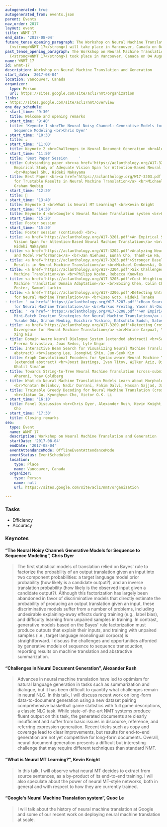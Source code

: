 ```yaml
---
autogenerated: true
autogenerated_from: events.json
parent: Events
nav_order: 2017
layout: event
title: WNMT 17
end_date: '2017-08-04'
future_tense_opening_paragraph: The Workshop on Neural Machine Translation and Generation
  (<strong>WNMT 17</strong>) will take place in Vancouver, Canada on 04 August, 2017.
past_tense_opening_paragraph: The Workshop on Neural Machine Translation and Generation
  (<strong>WNMT 17</strong>) took place in Vancouver, Canada on 04 August, 2017.
name: WNMT 17
id: wnmt-17
description: Workshop on Neural Machine Translation and Generation
start_date: '2017-08-04'
location: Vancouver, Canada
organizer:
  type: Person
  url: https://sites.google.com/site/acl17nmt/organization
links:
- https://sites.google.com/site/acl17nmt/overview
one_day_schedule:
- start_time: '9:30'
  title: Welcome and opening remarks
- start_time: '9:40'
  title: 'Keynote 1 <br>The Neural Noisy Channel: Generative Models for Sequence to
    Sequence Modeling <br>Chris Dyer'
- start_time: '10:30'
  title: ☕️
- start_time: '11:00'
  title: Keynote 2 <br>Challenges in Neural Document Generation <br>Alexander Rush
- start_time: '11:50'
  title: 'Best Paper Session     '
- title: Outstanding paper <br><a href='https://aclanthology.org/W17-3201.pdf'>An
    Empirical Study of Adequate Vision Span for Attention-Based Neural Machine Translation</a>
    <br>Raphael Shu, Hideki Nakayama
- title: Best Paper <br><a href='https://aclanthology.org/W17-3203.pdf'>Stronger Baselines
    for Trustable Results in Neural Machine Translation</a> <br>Michael Denkowski,
    Graham Neubig
- start_time: '12:20'
  title: 🍴
- start_time: '13:40'
  title: Keynote 3 <br>What is Neural MT Learning? <br>Kevin Knight
- start_time: '14:30'
  title: Keynote 4 <br>Google's Neural Machine Translation system <br>Quoc Le
- start_time: '15:20'
  title: Poster session
- start_time: '15:30'
  title: Poster session (continued) <br>☕️
- title: <a href='https://aclanthology.org/W17-3201.pdf'>An Empirical Study of Adequate
    Vision Span for Attention-Based Neural Machine Translation</a> <br>Raphael Shu,
    Hideki Nakayama
- title: <a href='https://aclanthology.org/W17-3202.pdf'>Analyzing Neural MT Search
    and Model Performance</a> <br>Jan Niehues, Eunah Cho, Thanh-Le Ha, Alex Waibel
- title: <a href='https://aclanthology.org/W17-3203.pdf'>Stronger Baselines for Trustable
    Results in Neural Machine Translation</a> <br>Michael Denkowski, Graham Neubig
- title: <a href='https://aclanthology.org/W17-3204.pdf'>Six Challenges for Neural
    Machine Translation</a> <br>Philipp Koehn, Rebecca Knowles
- title: <a href='https://aclanthology.org/W17-3205.pdf'>Cost Weighting for Neural
    Machine Translation Domain Adaptation</a> <br>Boxing Chen, Colin Cherry, George
    Foster, Samuel Larkin
- title: <a href='https://aclanthology.org/W17-3206.pdf'>Detecting Untranslated Content
    for Neural Machine Translation</a> <br>Isao Goto, Hideki Tanaka
- title: ' <a href=''https://aclanthology.org/W17-3207.pdf''>Beam Search Strategies
    for Neural Machine Translation</a> <br>Markus Freitag, Yaser Al-Onaizan'
- title: ' <a href=''https://aclanthology.org/W17-3208.pdf''>An Empirical Study of
    Mini-Batch Creation Strategies for Neural Machine Translation</a> <br>Makoto Morishita,
    Yusuke Oda, Graham Neubig, Koichiro Yoshino, Katsuhito Sudoh, Satoshi Nakamura'
- title: <a href='https://aclanthology.org/W17-3209.pdf'>Detecting Cross-Lingual Semantic
    Divergence for Neural Machine Translation</a> <br>Marine Carpuat, Yogarshi Vyas,
    Xing Niu
- title: Domain Aware Neural Dialogue System (extended abstract) <br>Sajal Choudhary,
    Prerna Srivastava, Joao Sedoc, Lyle Ungar
- title: Interactive Beam Search for Visualizing Neural Machine Translation (extended
    abstract) <br>Jaesong Lee, JoongHwi Shin, Jun-Seok Kim
- title: Graph Convolutional Encoders for Syntax-aware Neural Machine Translation
    (extended abstract) <br>Joost Bastings, Ivan Titov, Wilker Aziz, Diego Marcheggiani,
    Khalil Sima’an
- title: Towards String-to-Tree Neural Machine Translation (cross-submission) <br>Roee
    Aharoni, Yoav Goldberg
- title: What do Neural Machine Translation Models Learn about Morphology? (cross-submission)
    <br>Yonatan Belinkov, Nadir Durrani, Fahim Dalvi, Hassan Sajjad, James Glass
- title: Trainable Greedy Decoding for Neural Machine Translation (cross-submission)
    <br>Jiatao Gu, Kyunghyun Cho, Victor O.K. Li
- start_time: '16:10'
  title: Panel Discussion <br>Chris Dyer, Alexander Rush, Kevin Knight, Quoc Le, Kyunghuyn
    Cho
- start_time: '17:30'
  title: Closing remarks
seo:
  type: Event
  name: WNMT 17
  description: Workshop on Neural Machine Translation and Generation
  startDate: '2017-08-04'
  endDate: '2017-08-04'
  eventAttendanceMode: OfflineEventAttendanceMode
  eventStatus: EventScheduled
  location:
    type: Place
    name: Vancouver, Canada
  organizer:
    type: Person
    name: null
    url: https://sites.google.com/site/acl17nmt/organization

---
```

### Tasks

- Efficiency
- Accuracy

### Keynotes

#### “The Neural Noisy Channel: Generative Models for Sequence to Sequence Modeling”, Chris Dyer

> The first statistical models of translation relied on Bayes' rule to factorize the probability of an output translation given an input into two component probabilities: a target language model prior probability (how likely is a candidate output?), and an inverse translation probability (how likely is the observed input given a candidate output?). Although this factorization has largely been abandoned in favor of discriminative models that directly estimate the probability of producing an output translation given an input, these discriminative models suffer from a number of problems, including undesirable explaining-away effects during training (e.g., label bias), and difficulty learning from unpaired samples in training. In contrast, generative models based on the Bayes' rule factorization must produce outputs that explain their inputs, and training with unpaired samples (i.e., target language monolingual corpora) is straightforward. I discuss the challenges and opportunities afforded by generative models of sequence to sequence transduction, reporting results on machine translation and abstractive summarization.

#### “Challenges in Neural Document Generation”, Alexander Rush

> Advances in neural machine translation have led to optimism for natural language generation in tasks such as summarization and dialogue, but it has been difficult to quantify what challenges remain in neural NLG. In this talk, I will discuss recent work on long-form data-to-document generation using a new dataset pairing comprehensive basketball game statistics with full game descriptions, a classic NLG task. While state-of-the-art NMT systems produce fluent output on this task, the generated documents are clearly insufficient and suffer from basic issues in discourse, reference, and referring expression generation. Recent tricks such as copy and coverage lead to clear improvements, but results for end-to-end generation are not yet competitive for long-form documents. Overall, neural document generation presents a difficult but interesting challenge that may require different techniques than standard NMT.

#### “What is Neural MT Learning?”, Kevin Knight

> In this talk, I will observe what neural MT decides to extract from source sentences, as a by-product of its end-to-end training. I will also speculate about the power of neural MT-style networks, both in general and with respect to how they are currently trained.

#### “Google's Neural Machine Translation system”, Quoc Le

> I will talk about the history of neural machine translation at Google and some of our recent work on deploying neural machine translation at scale.
